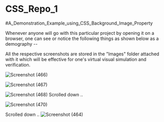 # CSS_Repo_1

#A_Demonstration_Example_using_CSS_Background_Image_Property


Whenever anyone will go with this particular project by opening it on a browser, one can see or notice the following things as shown below as a demography --

All the respective screenshots are stored in the "Images" folder attached with it which will be effective for one's virtual visual simulation and verification.




![Screenshot (466)](https://user-images.githubusercontent.com/65014749/86527675-0b8c5a80-bebf-11ea-9323-00f86a240755.png)

![Screenshot (467)](https://user-images.githubusercontent.com/65014749/86527676-10510e80-bebf-11ea-869a-6163cd354f07.png)

![Screenshot (468)](https://user-images.githubusercontent.com/65014749/86527681-13e49580-bebf-11ea-901c-a9695c541a7e.png)
Scrolled down ..

![Screenshot (470)](https://user-images.githubusercontent.com/65014749/86527684-17781c80-bebf-11ea-9b13-17f140bdcc59.png)

Scrolled down ..
![Screenshot (464)](https://user-images.githubusercontent.com/65014749/86526996-29a28c80-beb8-11ea-9b2b-ff366852e234.png)

